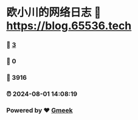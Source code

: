 # 欧小川的网络日志 :link: https://blog.65536.tech 
### :page_facing_up: [3](https://blog.65536.tech/tag.html) 
### :speech_balloon: 0 
### :hibiscus: 3916 
### :alarm_clock: 2024-08-01 14:08:19 
### Powered by :heart: [Gmeek](https://github.com/Meekdai/Gmeek)

